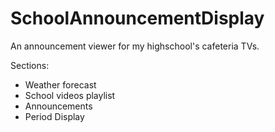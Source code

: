 # SchoolAnnouncementDisplay
An announcement viewer for my highschool's cafeteria TVs.

Sections: 
- Weather forecast
- School videos playlist
- Announcements
- Period Display
